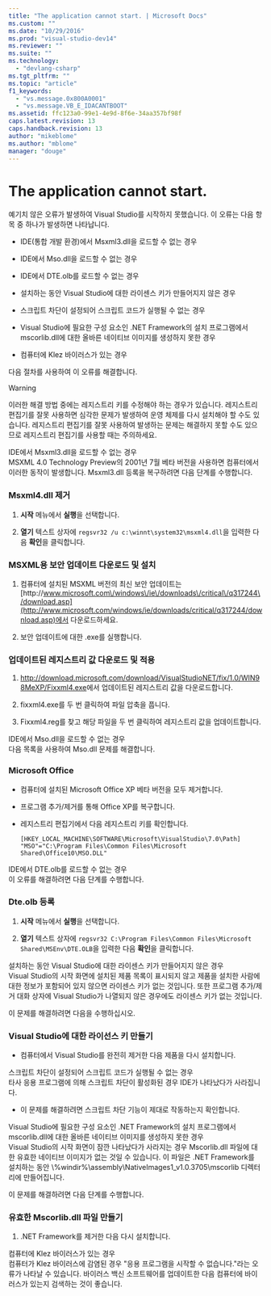 ```yaml
---
title: "The application cannot start. | Microsoft Docs"
ms.custom: ""
ms.date: "10/29/2016"
ms.prod: "visual-studio-dev14"
ms.reviewer: ""
ms.suite: ""
ms.technology: 
  - "devlang-csharp"
ms.tgt_pltfrm: ""
ms.topic: "article"
f1_keywords: 
  - "vs.message.0x800A0001"
  - "vs.message.VB_E_IDACANTBOOT"
ms.assetid: ffc123a0-99e1-4e9d-8f6e-34aa357bf98f
caps.latest.revision: 13
caps.handback.revision: 13
author: "mikeblome"
ms.author: "mblome"
manager: "douge"
---
```

# The application cannot start.
예기치 않은 오류가 발생하여 Visual Studio를 시작하지 못했습니다.  이 오류는 다음 항목 중 하나가 발생하면 나타납니다.  
  
-   IDE\(통합 개발 환경\)에서 Msxml3.dll을 로드할 수 없는 경우  
  
-   IDE에서 Mso.dll을 로드할 수 없는 경우  
  
-   IDE에서 DTE.olb를 로드할 수 없는 경우  
  
-   설치하는 동안 Visual Studio에 대한 라이센스 키가 만들어지지 않은 경우  
  
-   스크립트 차단이 설정되어 스크립트 코드가 실행될 수 없는 경우  
  
-   Visual Studio에 필요한 구성 요소인 .NET Framework의 설치 프로그램에서 mscorlib.dll에 대한 올바른 네이티브 이미지를 생성하지 못한 경우  
  
-   컴퓨터에 Klez 바이러스가 있는 경우  
  
 다음 절차를 사용하여 이 오류를 해결합니다.  
  
> [!WARNING]
>  이러한 해결 방법 중에는 레지스트리 키를 수정해야 하는 경우가 있습니다.  레지스트리 편집기를 잘못 사용하면 심각한 문제가 발생하여 운영 체제를 다시 설치해야 할 수도 있습니다.  레지스트리 편집기를 잘못 사용하여 발생하는 문제는 해결하지 못할 수도 있으므로  레지스트리 편집기를 사용할 때는 주의하세요.  
  
 IDE에서 Msxml3.dll을 로드할 수 없는 경우  
 MSXML 4.0 Technology Preview의 2001년 7월 베타 버전을 사용하면 컴퓨터에서 이러한 동작이 발생합니다.  Msxml3.dll 등록을 복구하려면 다음 단계를 수행합니다.  
  
### Msxml4.dll 제거  
  
1.  **시작** 메뉴에서 **실행**을 선택합니다.  
  
2.  **열기** 텍스트 상자에 `regsvr32 /u c:\winnt\system32\msxml4.dll`을 입력한 다음 **확인**을 클릭합니다.  
  
### MSXML용 보안 업데이트 다운로드 및 설치  
  
1.  컴퓨터에 설치된 MSXML 버전의 최신 보안 업데이트는 [http:\/\/www.microsoft.com\/windows\/ie\/downloads\/critical\/q317244\/download.asp](http://www.microsoft.com/windows/ie/downloads/critical/q317244/download.asp)에서 다운로드하세요.  
  
2.  보안 업데이트에 대한 .exe를 실행합니다.  
  
### 업데이트된 레지스트리 값 다운로드 및 적용  
  
1.  [http:\/\/download.microsoft.com\/download\/VisualStudioNET\/fix\/1.0\/WIN98MeXP\/Fixxml4.exe](http://download.microsoft.com/download/VisualStudioNET/fix/1.0/WIN98MeXP/Fixxml4.exe)에서 업데이트된 레지스트리 값을 다운로드합니다.  
  
2.  fixxml4.exe를 두 번 클릭하여 파일 압축을 풉니다.  
  
3.  Fixxml4.reg를 찾고 해당 파일을 두 번 클릭하여 레지스트리 값을 업데이트합니다.  
  
 IDE에서 Mso.dll을 로드할 수 없는 경우  
 다음 목록을 사용하여 Mso.dll 문제를 해결합니다.  
  
### Microsoft Office  
  
-   컴퓨터에 설치된 Microsoft Office XP 베타 버전을 모두 제거합니다.  
  
-   프로그램 추가\/제거를 통해 Office XP를 복구합니다.  
  
-   레지스트리 편집기에서 다음 레지스트리 키를 확인합니다.  
  
     `[HKEY_LOCAL_MACHINE\SOFTWARE\Microsoft\VisualStudio\7.0\Path] "MSO"="C:\Program Files\Common Files\Microsoft Shared\Office10\MSO.DLL"`  
  
 IDE에서 DTE.olb를 로드할 수 없는 경우  
 이 오류를 해결하려면 다음 단계를 수행합니다.  
  
### Dte.olb 등록  
  
1.  **시작** 메뉴에서 **실행**을 선택합니다.  
  
2.  **열기** 텍스트 상자에 `regsvr32 C:\Program Files\Common Files\Microsoft Shared\MSEnv\DTE.OLB`을 입력한 다음 **확인**을 클릭합니다.  
  
 설치하는 동안 Visual Studio에 대한 라이센스 키가 만들어지지 않은 경우  
 Visual Studio의 시작 화면에 설치된 제품 목록이 표시되지 않고 제품을 설치한 사람에 대한 정보가 포함되어 있지 않으면 라이센스 키가 없는 것입니다.  또한 프로그램 추가\/제거 대화 상자에 Visual Studio가 나열되지 않은 경우에도 라이센스 키가 없는 것입니다.  
  
 이 문제를 해결하려면 다음을 수행하십시오.  
  
### Visual Studio에 대한 라이선스 키 만들기  
  
-   컴퓨터에서 Visual Studio를 완전히 제거한 다음 제품을 다시 설치합니다.  
  
 스크립트 차단이 설정되어 스크립트 코드가 실행될 수 없는 경우  
 타사 응용 프로그램에 의해 스크립트 차단이 활성화된 경우 IDE가 나타났다가 사라집니다.  
  
-   이 문제를 해결하려면 스크립트 차단 기능이 제대로 작동하는지 확인합니다.  
  
 Visual Studio에 필요한 구성 요소인 .NET Framework의 설치 프로그램에서 mscorlib.dll에 대한 올바른 네이티브 이미지를 생성하지 못한 경우  
 Visual Studio의 시작 화면이 잠깐 나타났다가 사라지는 경우 Mscorlib.dll 파일에 대한 유효한 네이티브 이미지가 없는 것일 수 있습니다.  이 파일은 .NET Framework를 설치하는 동안 \\%windir%\\assembly\\NativeImages1\_v1.0.3705\\mscorlib 디렉터리에 만들어집니다.  
  
 이 문제를 해결하려면 다음 단계를 수행합니다.  
  
### 유효한 Mscorlib.dll 파일 만들기  
  
1.  .NET Framework를 제거한 다음 다시 설치합니다.  
  
 컴퓨터에 Klez 바이러스가 있는 경우  
 컴퓨터가 Klez 바이러스에 감염된 경우 "응용 프로그램을 시작할 수 없습니다."라는 오류가 나타날 수 있습니다.  바이러스 백신 소프트웨어를 업데이트한 다음 컴퓨터에 바이러스가 있는지 검색하는 것이 좋습니다.